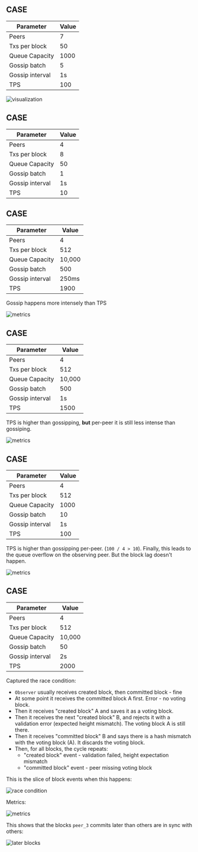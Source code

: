 ## CASE

| Parameter       | Value |
| --------------- | ----- |
| Peers           | 7     |
| Txs per block   | 50    |
| Queue Capacity  | 1000  |
| Gossip batch    | 5     |
| Gossip interval | 1s    |
| TPS             | 100   |

![visualization](./vis_4.svg)

## CASE

| Parameter       | Value |
| --------------- | ----- |
| Peers           | 4     |
| Txs per block   | 8     |
| Queue Capacity  | 50    |
| Gossip batch    | 1     |
| Gossip interval | 1s    |
| TPS             | 10    |

## CASE

| Parameter       | Value  |
| --------------- | ------ |
| Peers           | 4      |
| Txs per block   | 512    |
| Queue Capacity  | 10,000 |
| Gossip batch    | 500    |
| Gossip interval | 250ms  |
| TPS             | 1900   |

Gossip happens more intensely than TPS

![metrics](./vis_5.svg)

## CASE

| Parameter       | Value  |
| --------------- | ------ |
| Peers           | 4      |
| Txs per block   | 512    |
| Queue Capacity  | 10,000 |
| Gossip batch    | 500    |
| Gossip interval | 1s     |
| TPS             | 1500   |

TPS is higher than gossipping, **but** per-peer it is still less intense than gossiping.

![metrics](./vis_6.svg)

## CASE

| Parameter       | Value |
| --------------- | ----- |
| Peers           | 4     |
| Txs per block   | 512   |
| Queue Capacity  | 1000  |
| Gossip batch    | 10    |
| Gossip interval | 1s    |
| TPS             | 100   |

TPS is higher than gossipping per-peer. (`100 / 4 > 10`). Finally, this leads to the queue overflow on the observing
peer. But the block lag doesn't happen.

![metrics](./vis_7.svg)

## CASE

| Parameter       | Value  |
| --------------- | ------ |
| Peers           | 4      |
| Txs per block   | 512    |
| Queue Capacity  | 10,000 |
| Gossip batch    | 50     |
| Gossip interval | 2s     |
| TPS             | 2000   |

Captured the race condition:

- `Observer` usually receives created block, then committed block - fine
- At some point it receives the committed block A first. Error - no voting block.
- Then it receives "created block" A and saves it as a voting block.
- Then it receives the next "created block" B, and rejects it with a validation error (expected height mismatch). The
  voting block A is still there.
- Then it receives "committed block" B and says there is a hash mismatch with the voting block (A). It discards the
  voting block.
- Then, for all blocks, the cycle repeats:
  - "created block" event - validation failed, height expectation mismatch
  - "committed block" event - peer missing voting block

This is the slice of block events when this happens:

![race condition](./vis_race_2.svg)

Metrics:

![metrics](./vis_race_metrics.svg)

This shows that the blocks `peer_3` commits later than others are in sync with others:

![later blocks](./vis_later_blocks.svg)
